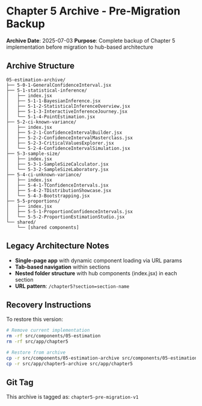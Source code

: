 # Chapter 5 Archive - Pre-Migration Backup

**Archive Date**: 2025-07-03
**Purpose**: Complete backup of Chapter 5 implementation before migration to hub-based architecture

## Archive Structure

```
05-estimation-archive/
├── 5-0-1-GeneralConfidenceInterval.jsx
├── 5-1-statistical-inference/
│   ├── index.jsx
│   ├── 5-1-1-BayesianInference.jsx
│   ├── 5-1-2-StatisticalInferenceOverview.jsx
│   ├── 5-1-3-InteractiveInferenceJourney.jsx
│   └── 5-1-4-PointEstimation.jsx
├── 5-2-ci-known-variance/
│   ├── index.jsx
│   ├── 5-2-1-ConfidenceIntervalBuilder.jsx
│   ├── 5-2-2-ConfidenceIntervalMasterclass.jsx
│   ├── 5-2-3-CriticalValuesExplorer.jsx
│   └── 5-2-4-ConfidenceIntervalSimulation.jsx
├── 5-3-sample-size/
│   ├── index.jsx
│   ├── 5-3-1-SampleSizeCalculator.jsx
│   └── 5-3-2-SampleSizeLaboratory.jsx
├── 5-4-ci-unknown-variance/
│   ├── index.jsx
│   ├── 5-4-1-TConfidenceIntervals.jsx
│   ├── 5-4-2-TDistributionShowcase.jsx
│   └── 5-4-3-Bootstrapping.jsx
├── 5-5-proportions/
│   ├── index.jsx
│   ├── 5-5-1-ProportionConfidenceIntervals.jsx
│   └── 5-5-2-ProportionEstimationStudio.jsx
└── shared/
    └── [shared components]
```

## Legacy Architecture Notes

- **Single-page app** with dynamic component loading via URL params
- **Tab-based navigation** within sections
- **Nested folder structure** with hub components (index.jsx) in each section
- **URL pattern**: `/chapter5?section=section-name`

## Recovery Instructions

To restore this version:
```bash
# Remove current implementation
rm -rf src/components/05-estimation
rm -rf src/app/chapter5

# Restore from archive
cp -r src/components/05-estimation-archive src/components/05-estimation
cp -r src/app/chapter5-archive src/app/chapter5
```

## Git Tag
This archive is tagged as: `chapter5-pre-migration-v1`